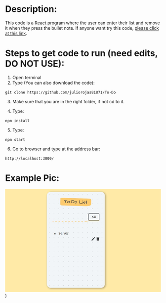 # Description:
This code is a React program where the user can enter their list and remove it when they press 
the bullet note.
If anyone want try this code, [please click at this link](https://to-do--list--app.herokuapp.com/).

# Steps to get code to run (need edits, DO NOT USE):
1. Open terminal
2. Type (You can also download the code):
```
git clone https://github.com/juliorojas81871/To-Do
```
3. Make sure that you are in the right folder, if not cd to it.

4. Type: 
```
npm install
```
5. Type: 
```
npm start
```
6. Go to browser and type at the address bar: 
```
http://localhost:3000/
```

# Example Pic:
![Notes Example Pic](https://github.com/juliorojas81871/To-Do/blob/main/pics/main.jpg))

